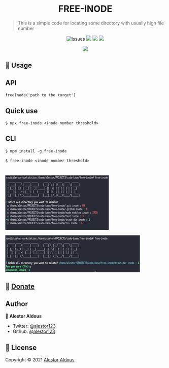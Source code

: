 <h1 align=center>FREE-INODE</h1>

> This is a simple code for locating some directory with usually high file number
<p align=center>
<img src="https://img.shields.io/github/license/alestor123/FREE-INODE" alt=issues >
<a href="https://github.com/alestor123/FREE-INODE/issues">
<img src="https://img.shields.io/github/issues-raw/alestor123/FREE-INODE"></a>
<img src="https://github.com/alestor123/FREE-INODE/actions/workflows/main.yml/badge.svg?branch=master">
<a href="https://www.npmjs.com/package/free-inode"><img src="https://img.shields.io/npm/v/free-inode"></a>
</p>
<p align=center>
<a href="https://npmjs.org/package/free-inode">
<img src="https://nodei.co/npm/free-inode.png"></a>
</p>

## 🚀 Usage

## API

```
freeInode('path to the target')
```

## Quick use
```
$ npx free-inode <inode number threshold>
```
## CLI
```
$ npm install -g free-inode
```
```
$ free-inode <inode number threshold>
```

#    
![shot](./shots/freeinode.png)

![shot](./shots/freeinode2.png)

## 💖 [Donate](https://alestor123.is-a.dev/donate)



## Author

👤 **Alestor Aldous**

- Twitter: [@alestor123](https://twitter.com/alestor123)
- Github: [@alestor123](https://github.com/alestor123)


## 📝 License

Copyright © 2021 [Alestor Aldous](https://github.com/alestor123).<br />
